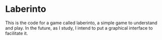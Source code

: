 # Laberinto

This is the code for a game called laberinto, a simple game to understand and play. In the future, as I study, I intend to put a graphical interface to facilitate it.
